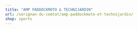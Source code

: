 ```yaml
---
title: "AMP PADDOCKMOTO & TECHNIJARDIN"
url: /serignan-du-comtat/amp-paddockmoto-et-technijardin/
shop: sports
---
```

